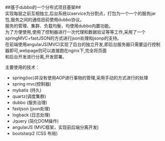 
##基于dubbo的一个分布式项目基架##  
实现每层之前互相独立,后台系统以service为分割点，打包为一个一个的服务jar包,服务之间的通信目前使用dubbo协议。  
服务的管理、集群、负载均衡，均使用dubbo内置功能。  
为了方便使用,使用了控制器进行一次代理和数据验证等等工作,采用了一个springMVC+fastJSON的方式进行json处理和jsonp的支持。  
在前端使用angularJS(MVC)实现了后台的独立开发,即后台服务器只需要运行控制器即可,webpage则可以直接跑在nginx下,完全将页面  
和后台开发进行分离,开发部署。  

主要使用的技术：  

* spring(ioc)并没有使用AOP进行事物的管理,采用手动的方式进行的处理
* spring mvc(控制器)
* mybatis (持久)
* quartz(调度集群)
* dubbo (服务治理)
* fastjson (json处理)
* logback (日志处理)
* Jquery (简化DOM操作)
* angularJS (MVC框架，实现前后端分离开发)
* bootstarp2 (CSS 布局)

